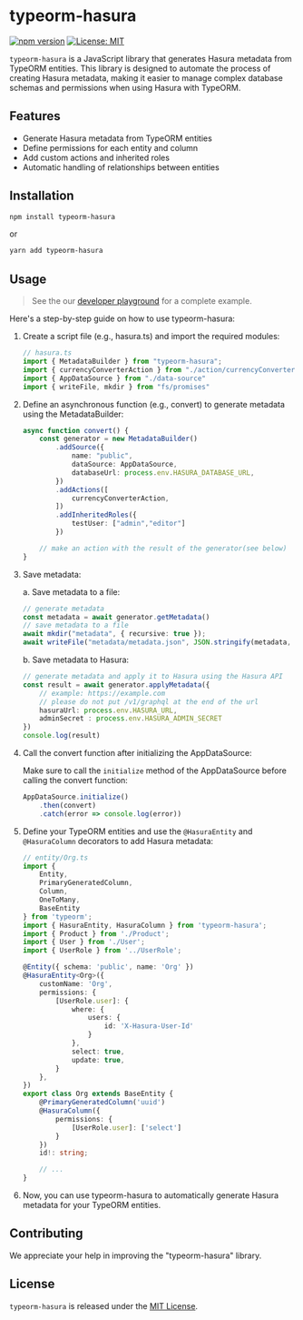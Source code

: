 # typeorm-hasura

[![npm version](https://badge.fury.io/js/typeorm-hasura.svg)](https://badge.fury.io/js/typeorm-hasura)
[![License: MIT](https://img.shields.io/badge/License-MIT-yellow.svg)](https://opensource.org/licenses/MIT)


`typeorm-hasura` is a JavaScript library that generates Hasura metadata from TypeORM entities.
This library is designed to automate the process of creating Hasura metadata, 
making it easier to manage complex database schemas and permissions when using Hasura with TypeORM.

## Features

- Generate Hasura metadata from TypeORM entities
- Define permissions for each entity and column
- Add custom actions and inherited roles
- Automatic handling of relationships between entities

## Installation

```bash
npm install typeorm-hasura
```

or

```bash
yarn add typeorm-hasura
```

## Usage

> See the our [developer playground](https://github.com/utyfua/typeorm-hasura/tree/master/dev-playground) for a complete example.

Here's a step-by-step guide on how to use typeorm-hasura:

1. Create a script file (e.g., hasura.ts) and import the required modules:

    ```typescript
    // hasura.ts
    import { MetadataBuilder } from "typeorm-hasura";
    import { currencyConverterAction } from "./action/currencyConverter";
    import { AppDataSource } from "./data-source"
    import { writeFile, mkdir } from "fs/promises"
    ```

2. Define an asynchronous function (e.g., convert) to generate metadata using the MetadataBuilder:

    ```typescript
    async function convert() {
        const generator = new MetadataBuilder()
            .addSource({
                name: "public",
                dataSource: AppDataSource,
                databaseUrl: process.env.HASURA_DATABASE_URL,
            })
            .addActions([
                currencyConverterAction,
            ])
            .addInheritedRoles({
                testUser: ["admin","editor"]
            })

        // make an action with the result of the generator(see below)
    }
    ```

3. Save metadata:

    a. Save metadata to a file:

    ```typescript
    // generate metadata
    const metadata = await generator.getMetadata()
    // save metadata to a file
    await mkdir("metadata", { recursive: true });
    await writeFile("metadata/metadata.json", JSON.stringify(metadata, null, 2));
    ```

    b. Save metadata to Hasura:

    ```typescript
    // generate metadata and apply it to Hasura using the Hasura API
    const result = await generator.applyMetadata({ 
        // example: https://example.com
        // please do not put /v1/graphql at the end of the url
        hasuraUrl: process.env.HASURA_URL,
        adminSecret : process.env.HASURA_ADMIN_SECRET
    })
    console.log(result)
    ```

4. Call the convert function after initializing the AppDataSource:

    Make sure to call the `initialize` method of the AppDataSource before calling the convert function:

    ```typescript
    AppDataSource.initialize()
        .then(convert)
        .catch(error => console.log(error))
    ```

5. Define your TypeORM entities and use the `@HasuraEntity` and `@HasuraColumn` decorators to add Hasura metadata:

    ```typescript
    // entity/Org.ts
    import {
        Entity,
        PrimaryGeneratedColumn,
        Column,
        OneToMany,
        BaseEntity
    } from 'typeorm';
    import { HasuraEntity, HasuraColumn } from 'typeorm-hasura';
    import { Product } from './Product';
    import { User } from './User';
    import { UserRole } from '../UserRole';

    @Entity({ schema: 'public', name: 'Org' })
    @HasuraEntity<Org>({
        customName: 'Org',
        permissions: {
            [UserRole.user]: {
                where: {
                    users: {
                        id: 'X-Hasura-User-Id'
                    }
                },
                select: true,
                update: true,
            }
        },
    })
    export class Org extends BaseEntity {
        @PrimaryGeneratedColumn('uuid')
        @HasuraColumn({
            permissions: {
                [UserRole.user]: ['select']
            }
        })
        id!: string;

        // ...
    }
    ```

6. Now, you can use typeorm-hasura to automatically generate Hasura metadata for your TypeORM entities.

## Contributing

We appreciate your help in improving the "typeorm-hasura" library.
<!-- Please follow our [contributing guidelines](https://github.com/utyfua/typeorm-hasura/blob/master/CONTRIBUTING.md) to contribute to the project. -->

## License

`typeorm-hasura` is released under the [MIT License](https://github.com/utyfua/typeorm-hasura/blob/master/LICENSE).
